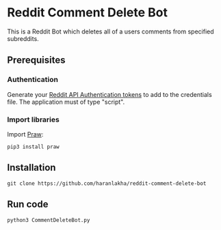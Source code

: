 # Reddit Comment Delete Bot

This is a Reddit Bot which deletes all of a users comments from specified subreddits.

## Prerequisites

### Authentication

Generate your [Reddit API Authentication tokens](https://www.reddit.com/prefs/apps/) to add to the credentials file. The application must of type "script".

### Import libraries

Import [Praw](https://praw.readthedocs.io/en/latest/#):
```
pip3 install praw
```

## Installation
```
git clone https://github.com/haranlakha/reddit-comment-delete-bot
```

## Run code
```
python3 CommentDeleteBot.py
```


